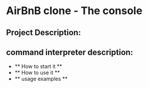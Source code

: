 # AirBnB clone - The console

## Project Description:

## command interpreter description:

* ** How to start it **
* ** How to use it **
* ** usage examples **
